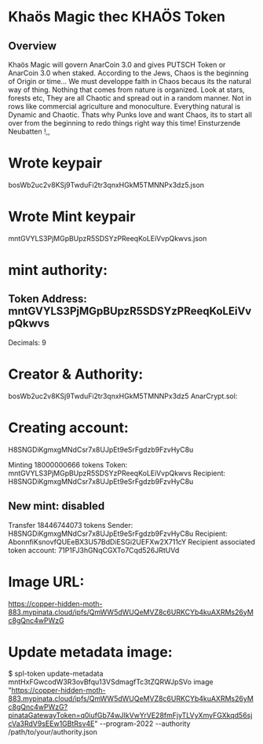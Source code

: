 # Khaös Magic thec KHAÖS Token

## Overview

Khaös Magic will govern AnarCoin 3.0 and gives PUTSCH Token or AnarCoin 3.0 when staked. According to the Jews, Chaos is the beginning of Origin or time... We must developpe faith in Chaos becaus its the natural way of thing. Nothing that comes from nature is organized. Look at stars, forests etc, They are all Chaotic and spread out in a random manner. Not in rows like commercial agriculture and monoculture. Everything natural is Dynamic and Chaotic. Thats why Punks love and want Chaos, its to start all over from the beginning to redo things right way this time! Einsturzende Neubatten !,,

# Wrote keypair 

bosWb2uc2v8KSj9TwduFi2tr3qnxHGkM5TMNNPx3dz5.json

#  Wrote Mint keypair 

mntGVYLS3PjMGpBUpzR5SDSYzPReeqKoLEiVvpQkwvs.json

# mint authority:

## Token Address:  mntGVYLS3PjMGpBUpzR5SDSYzPReeqKoLEiVvpQkwvs

Decimals:  9

# Creator & Authority: 

bosWb2uc2v8KSj9TwduFi2tr3qnxHGkM5TMNNPx3dz5
AnarCrypt.sol: 

# Creating account:

 H8SNGDiKgmxgMNdCsr7x8UJpEt9eSrFgdzb9FzvHyC8u

Minting 18000000666 tokens
  Token: mntGVYLS3PjMGpBUpzR5SDSYzPReeqKoLEiVvpQkwvs
  Recipient: H8SNGDiKgmxgMNdCsr7x8UJpEt9eSrFgdzb9FzvHyC8u

 ## New mint: disabled

Transfer 18446744073 tokens
  Sender: H8SNGDiKgmxgMNdCsr7x8UJpEt9eSrFgdzb9FzvHyC8u
  Recipient: AbonnfiKsnovfQUEeBX3U57BdDiESGi2UEFXw2X711cY
  Recipient associated token account: 71P1FJ3hGNqCGXTo7Cqd526JRtUVd

# Image URL:

https://copper-hidden-moth-883.mypinata.cloud/ipfs/QmWW5dWUQeMVZ8c6URKCYb4kuAXRMs26yMc8gQnc4wPWzG

# Update metadata image:

$ spl-token update-metadata mntHxFGwcodW3R3ovBfqu13VSdmagfTc3tZQRWJpSVo image "https://copper-hidden-moth-883.mypinata.cloud/ipfs/QmWW5dWUQeMVZ8c6URKCYb4kuAXRMs26yMc8gQnc4wPWzG?pinataGatewayToken=q0iufGb74wJIkVwYrVE28fmFjyTLVyXmyFGXkqd56sjcVa3RdV9sEEw1GBtRsv4E" --program-2022 --authority /path/to/your/authority.json

